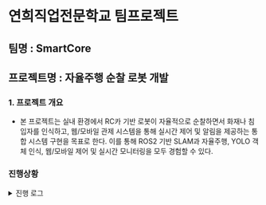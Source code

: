 # 연희직업전문학교 팀프로젝트  
## 팀명 : SmartCore

## 프로젝트명 : 자율주행 순찰 로봇 개발

### 1. 프로젝트 개요
- 본 프로젝트는 실내 환경에서 RC카 기반 로봇이 자율적으로 순찰하면서 화재나 침입자를 인식하고, 웹/모바일 관제 시스템을 통해 실시간 제어 및 알림을 제공하는 통합 시스템 구현을 목표로 한다.
  이를 통해 ROS2 기반 SLAM과 자율주행, YOLO 객체 인식, 웹/모바일 제어 및 실시간 모니터링을 모두 경험할 수 있다.

### 진행상황
<details>
  <summary>진행 로그</summary>

  - 0923
    - 담당1 하드웨어/로봇 제어 (ROS2, 모터, LiDAR, SLAM 준비 - 박채련)
      - 라즈베리파이 환경 세팅, ROS2 및 패키지 설치, 카메라 토픽 띄우기 및 브라우저로 실시간 영상 확인
    - 담당2 AI/비전 (카메라 파이프라인 & 간이 추론 - 류성원)
      - 라즈베리파이 환경 세팅 진행중
    - 담당3 서버/웹 관제 (API, 실시간 통신 - 정인호)
      - FastAPI 서버 띄우기, 조이스틱 UI 초안 구축, 라즈베리파이 환경 세팅, USB 웹캠 연결 후 `/camera/img_raw` 띄우기
   
      
</details>
